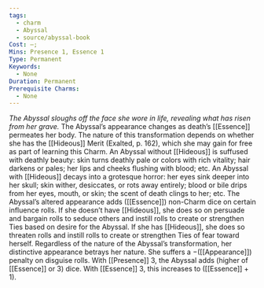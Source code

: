 ```yaml
---
tags:
  - charm
  - Abyssal
  - source/abyssal-book
Cost: —; 
Mins: Presence 1, Essence 1
Type: Permanent
Keywords:
  - None
Duration: Permanent
Prerequisite Charms:
  - None
---
```

*The Abyssal sloughs off the face she wore in life, revealing what has risen from her grave.*
The Abyssal’s appearance changes as death’s [[Essence]] permeates her body. The nature of this transformation depends on whether she has the [[Hideous]] Merit (Exalted, p. 162), which she may gain for free as part of learning this Charm.
An Abyssal without [[Hideous]] is suffused with deathly beauty: skin turns deathly pale or colors with rich vitality; hair darkens or pales; her lips and cheeks flushing with blood; etc.
An Abyssal with [[Hideous]] decays into a grotesque horror: her eyes sink deeper into her skull; skin wither, desiccates, or rots away entirely; blood or bile drips from her eyes, mouth, or skin; the scent of death clings to her; etc.
The Abyssal’s altered appearance adds ([[Essence]]) non-Charm dice on certain influence rolls. If she doesn’t have [[Hideous]], she does so on persuade and bargain rolls to seduce others and instill rolls to create or strengthen Ties based on desire for the Abyssal. If she has [[Hideous]], she does so threaten rolls and instill rolls to create or strengthen Ties of fear toward herself.
Regardless of the nature of the Abyssal’s transformation, her distinctive appearance betrays her nature.
She suffers a −([[Appearance]]) penalty on disguise rolls.
With [[Presence]] 3, the Abyssal adds (higher of [[Essence]] or 3) dice. With [[Essence]] 3, this increases to ([[Essence]] + 1).